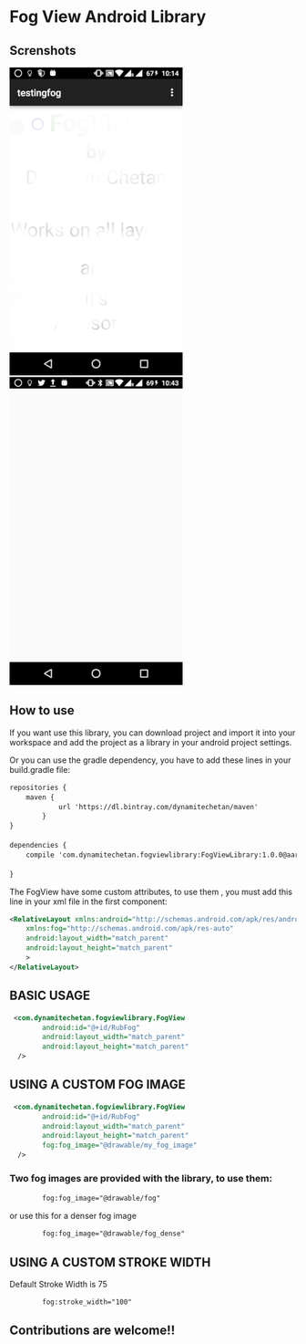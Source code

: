 # Fog View Android Library

## Screnshots

![Screenshot](screenshots/screen1.gif)    ![Screenshot](screenshots/screen2.gif)


## How to use

If you want use this library, you can download project and import it into your workspace and add the project as a library in your android project settings.

Or you can use the gradle dependency, you have to add these lines in your build.gradle file:

```xml
repositories {
	maven {
            url 'https://dl.bintray.com/dynamitechetan/maven'
        }
}

dependencies {
    compile 'com.dynamitechetan.fogviewlibrary:FogViewLibrary:1.0.0@aar'
    
}
```
The FogView have some custom attributes, to use them , you must add this line in your xml file in the first component:

```xml
<RelativeLayout xmlns:android="http://schemas.android.com/apk/res/android"
    xmlns:fog="http://schemas.android.com/apk/res-auto"
    android:layout_width="match_parent"
    android:layout_height="match_parent"
    >
</RelativeLayout>
```

## BASIC USAGE
```xml
 <com.dynamitechetan.fogviewlibrary.FogView
        android:id="@+id/RubFog"
        android:layout_width="match_parent"
        android:layout_height="match_parent"
  />
```
## USING A CUSTOM FOG IMAGE

```xml
 <com.dynamitechetan.fogviewlibrary.FogView
        android:id="@+id/RubFog"
        android:layout_width="match_parent"
        android:layout_height="match_parent"
		fog:fog_image="@drawable/my_fog_image"
  />
```
### Two fog images are provided with the library, to use them:
```xml
        fog:fog_image="@drawable/fog"
```
or
use this for a denser fog image
```xml
        fog:fog_image="@drawable/fog_dense"
```

## USING A CUSTOM STROKE WIDTH
Default Stroke Width is 75
```xml
        fog:stroke_width="100"
```


## Contributions are welcome!!
